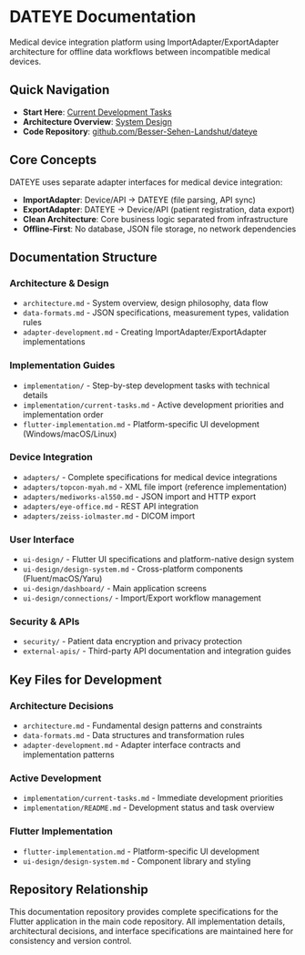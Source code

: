 # DATEYE Documentation

Medical device integration platform using ImportAdapter/ExportAdapter architecture for offline data workflows between incompatible medical devices.

## Quick Navigation

- **Start Here**: [Current Development Tasks](implementation/current-tasks.md)
- **Architecture Overview**: [System Design](architecture.md)
- **Code Repository**: [github.com/Besser-Sehen-Landshut/dateye](https://github.com/Besser-Sehen-Landshut/dateye)

## Core Concepts

DATEYE uses separate adapter interfaces for medical device integration:
- **ImportAdapter**: Device/API → DATEYE (file parsing, API sync)
- **ExportAdapter**: DATEYE → Device/API (patient registration, data export)
- **Clean Architecture**: Core business logic separated from infrastructure
- **Offline-First**: No database, JSON file storage, no network dependencies

## Documentation Structure

### Architecture & Design
- `architecture.md` - System overview, design philosophy, data flow
- `data-formats.md` - JSON specifications, measurement types, validation rules
- `adapter-development.md` - Creating ImportAdapter/ExportAdapter implementations

### Implementation Guides
- `implementation/` - Step-by-step development tasks with technical details
- `implementation/current-tasks.md` - Active development priorities and implementation order
- `flutter-implementation.md` - Platform-specific UI development (Windows/macOS/Linux)

### Device Integration
- `adapters/` - Complete specifications for medical device integrations
- `adapters/topcon-myah.md` - XML file import (reference implementation)
- `adapters/mediworks-al550.md` - JSON import and HTTP export
- `adapters/eye-office.md` - REST API integration
- `adapters/zeiss-iolmaster.md` - DICOM import

### User Interface
- `ui-design/` - Flutter UI specifications and platform-native design system
- `ui-design/design-system.md` - Cross-platform components (Fluent/macOS/Yaru)
- `ui-design/dashboard/` - Main application screens
- `ui-design/connections/` - Import/Export workflow management

### Security & APIs
- `security/` - Patient data encryption and privacy protection
- `external-apis/` - Third-party API documentation and integration guides

## Key Files for Development

### Architecture Decisions
- `architecture.md` - Fundamental design patterns and constraints
- `data-formats.md` - Data structures and transformation rules
- `adapter-development.md` - Adapter interface contracts and implementation patterns

### Active Development
- `implementation/current-tasks.md` - Immediate development priorities
- `implementation/README.md` - Development status and task overview

### Flutter Implementation
- `flutter-implementation.md` - Platform-specific UI development
- `ui-design/design-system.md` - Component library and styling

## Repository Relationship

This documentation repository provides complete specifications for the Flutter application in the main code repository. All implementation details, architectural decisions, and interface specifications are maintained here for consistency and version control.
